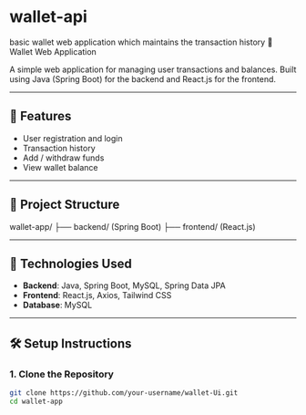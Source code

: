 # wallet-api
basic wallet web application which maintains the transaction history
 💼 Wallet Web Application

A simple web application for managing user transactions and balances. Built using Java (Spring Boot) for the backend and React.js for the frontend.

---

## 🚀 Features

- User registration and login
- Transaction history
- Add / withdraw funds
- View wallet balance

---

## 📁 Project Structure

wallet-app/
├── backend/ (Spring Boot)
├── frontend/ (React.js)


---

## 🧰 Technologies Used

- **Backend**: Java, Spring Boot, MySQL, Spring Data JPA
- **Frontend**: React.js, Axios, Tailwind CSS
- **Database**: MySQL

---

## 🛠️ Setup Instructions

### 1. Clone the Repository

```bash
git clone https://github.com/your-username/wallet-Ui.git
cd wallet-app
